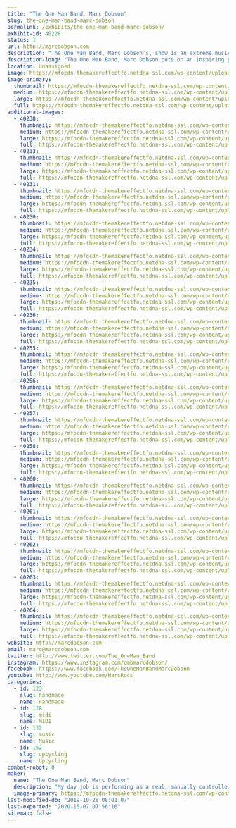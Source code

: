 ```yaml
---
title: "The One Man Band, Marc Dobson"
slug: the-one-man-band-marc-dobson
permalink: /exhibits/the-one-man-band-marc-dobson/
exhibit-id: 40228
status: 1
url: http://marcdobson.com
description: "The One Man Band, Marc Dobson’s, show is an extreme musical performance combined with comedy, covering songs for every age. Marc works mainly at fairs also performs as \"Bot The Robot\", a singing Robot."
description-long: "The One Man Band, Marc Dobson puts on an inspiring performance playing 9.1 self-created instruments, at once. 2019 is Marc's 30th year making living as musician and entertainer. His repertoire aims at songs every age should recognize covering the 60’s thru to today with a mix of Rock, Country, Pop and more. With improv comedic antics, no two shows are alike which maybe is why Marc has been performing yearly at many fairs since the inception of his One Man Band in 2010."
location: Unassigned
image: https://mfocdn-themakereffectfo.netdna-ssl.com/wp-content/uploads/2019/10/1mb-820x1024.png
image-primary:
  thumbnail: https://mfocdn-themakereffectfo.netdna-ssl.com/wp-content/uploads/2019/10/1mb-150x150.png
  medium: https://mfocdn-themakereffectfo.netdna-ssl.com/wp-content/uploads/2019/10/1mb-240x300.png
  large: https://mfocdn-themakereffectfo.netdna-ssl.com/wp-content/uploads/2019/10/1mb-820x1024.png
  full: https://mfocdn-themakereffectfo.netdna-ssl.com/wp-content/uploads/2019/10/1mb.png
additional-images:
  - 40238:
    thumbnail: https://mfocdn-themakereffectfo.netdna-ssl.com/wp-content/uploads/2019/10/1MB.Bot_.Helpers.at_.original.sizing-150x150.jpg
    medium: https://mfocdn-themakereffectfo.netdna-ssl.com/wp-content/uploads/2019/10/1MB.Bot_.Helpers.at_.original.sizing-300x225.jpg
    large: https://mfocdn-themakereffectfo.netdna-ssl.com/wp-content/uploads/2019/10/1MB.Bot_.Helpers.at_.original.sizing-1024x767.jpg
    full: https://mfocdn-themakereffectfo.netdna-ssl.com/wp-content/uploads/2019/10/1MB.Bot_.Helpers.at_.original.sizing.jpg
  - 40233:
    thumbnail: https://mfocdn-themakereffectfo.netdna-ssl.com/wp-content/uploads/2019/10/OMB-Sketch-150x150.png
    medium: https://mfocdn-themakereffectfo.netdna-ssl.com/wp-content/uploads/2019/10/OMB-Sketch-240x300.png
    large: https://mfocdn-themakereffectfo.netdna-ssl.com/wp-content/uploads/2019/10/OMB-Sketch-819x1024.png
    full: https://mfocdn-themakereffectfo.netdna-ssl.com/wp-content/uploads/2019/10/OMB-Sketch.png
  - 40231:
    thumbnail: https://mfocdn-themakereffectfo.netdna-ssl.com/wp-content/uploads/2019/10/ND58688-150x150.jpg
    medium: https://mfocdn-themakereffectfo.netdna-ssl.com/wp-content/uploads/2019/10/ND58688-200x300.jpg
    large: https://mfocdn-themakereffectfo.netdna-ssl.com/wp-content/uploads/2019/10/ND58688-683x1024.jpg
    full: https://mfocdn-themakereffectfo.netdna-ssl.com/wp-content/uploads/2019/10/ND58688.jpg
  - 40230:
    thumbnail: https://mfocdn-themakereffectfo.netdna-ssl.com/wp-content/uploads/2019/10/SFWV-uno-3-150x150.jpg
    medium: https://mfocdn-themakereffectfo.netdna-ssl.com/wp-content/uploads/2019/10/SFWV-uno-3-300x225.jpg
    large: https://mfocdn-themakereffectfo.netdna-ssl.com/wp-content/uploads/2019/10/SFWV-uno-3-1024x768.jpg
    full: https://mfocdn-themakereffectfo.netdna-ssl.com/wp-content/uploads/2019/10/SFWV-uno-3.jpg
  - 40234:
    thumbnail: https://mfocdn-themakereffectfo.netdna-ssl.com/wp-content/uploads/2019/10/1ManBand-with-happy-boy-150x150.jpg
    medium: https://mfocdn-themakereffectfo.netdna-ssl.com/wp-content/uploads/2019/10/1ManBand-with-happy-boy-300x300.jpg
    large: https://mfocdn-themakereffectfo.netdna-ssl.com/wp-content/uploads/2019/10/1ManBand-with-happy-boy.jpg
    full: https://mfocdn-themakereffectfo.netdna-ssl.com/wp-content/uploads/2019/10/1ManBand-with-happy-boy.jpg
  - 40235:
    thumbnail: https://mfocdn-themakereffectfo.netdna-ssl.com/wp-content/uploads/2019/10/IMG_20190726_205922-150x150.jpg
    medium: https://mfocdn-themakereffectfo.netdna-ssl.com/wp-content/uploads/2019/10/IMG_20190726_205922-300x225.jpg
    large: https://mfocdn-themakereffectfo.netdna-ssl.com/wp-content/uploads/2019/10/IMG_20190726_205922-1024x767.jpg
    full: https://mfocdn-themakereffectfo.netdna-ssl.com/wp-content/uploads/2019/10/IMG_20190726_205922.jpg
  - 40236:
    thumbnail: https://mfocdn-themakereffectfo.netdna-ssl.com/wp-content/uploads/2019/10/Alamedaweek2-6-150x150.jpg
    medium: https://mfocdn-themakereffectfo.netdna-ssl.com/wp-content/uploads/2019/10/Alamedaweek2-6-300x225.jpg
    large: https://mfocdn-themakereffectfo.netdna-ssl.com/wp-content/uploads/2019/10/Alamedaweek2-6-1024x768.jpg
    full: https://mfocdn-themakereffectfo.netdna-ssl.com/wp-content/uploads/2019/10/Alamedaweek2-6.jpg
  - 40255:
    thumbnail: https://mfocdn-themakereffectfo.netdna-ssl.com/wp-content/uploads/2019/10/bot-1-150x150.png
    medium: https://mfocdn-themakereffectfo.netdna-ssl.com/wp-content/uploads/2019/10/bot-1-169x300.png
    large: https://mfocdn-themakereffectfo.netdna-ssl.com/wp-content/uploads/2019/10/bot-1-576x1024.png
    full: https://mfocdn-themakereffectfo.netdna-ssl.com/wp-content/uploads/2019/10/bot-1.png
  - 40256:
    thumbnail: https://mfocdn-themakereffectfo.netdna-ssl.com/wp-content/uploads/2019/10/IMG_20190831_134641-150x150.jpg
    medium: https://mfocdn-themakereffectfo.netdna-ssl.com/wp-content/uploads/2019/10/IMG_20190831_134641-225x300.jpg
    large: https://mfocdn-themakereffectfo.netdna-ssl.com/wp-content/uploads/2019/10/IMG_20190831_134641-768x1024.jpg
    full: https://mfocdn-themakereffectfo.netdna-ssl.com/wp-content/uploads/2019/10/IMG_20190831_134641.jpg
  - 40257:
    thumbnail: https://mfocdn-themakereffectfo.netdna-ssl.com/wp-content/uploads/2019/10/SFWV-uno-4-150x150.jpg
    medium: https://mfocdn-themakereffectfo.netdna-ssl.com/wp-content/uploads/2019/10/SFWV-uno-4-225x300.jpg
    large: https://mfocdn-themakereffectfo.netdna-ssl.com/wp-content/uploads/2019/10/SFWV-uno-4-768x1024.jpg
    full: https://mfocdn-themakereffectfo.netdna-ssl.com/wp-content/uploads/2019/10/SFWV-uno-4.jpg
  - 40258:
    thumbnail: https://mfocdn-themakereffectfo.netdna-ssl.com/wp-content/uploads/2019/10/IMG_20190907_1820212-150x150.jpg
    medium: https://mfocdn-themakereffectfo.netdna-ssl.com/wp-content/uploads/2019/10/IMG_20190907_1820212-300x169.jpg
    large: https://mfocdn-themakereffectfo.netdna-ssl.com/wp-content/uploads/2019/10/IMG_20190907_1820212-1024x576.jpg
    full: https://mfocdn-themakereffectfo.netdna-ssl.com/wp-content/uploads/2019/10/IMG_20190907_1820212.jpg
  - 40260:
    thumbnail: https://mfocdn-themakereffectfo.netdna-ssl.com/wp-content/uploads/2019/10/451-1-150x150.jpg
    medium: https://mfocdn-themakereffectfo.netdna-ssl.com/wp-content/uploads/2019/10/451-1-300x240.jpg
    large: https://mfocdn-themakereffectfo.netdna-ssl.com/wp-content/uploads/2019/10/451-1.jpg
    full: https://mfocdn-themakereffectfo.netdna-ssl.com/wp-content/uploads/2019/10/451-1.jpg
  - 40261:
    thumbnail: https://mfocdn-themakereffectfo.netdna-ssl.com/wp-content/uploads/2019/10/FBpic-12-150x150.jpg
    medium: https://mfocdn-themakereffectfo.netdna-ssl.com/wp-content/uploads/2019/10/FBpic-12-300x225.jpg
    large: https://mfocdn-themakereffectfo.netdna-ssl.com/wp-content/uploads/2019/10/FBpic-12-1024x768.jpg
    full: https://mfocdn-themakereffectfo.netdna-ssl.com/wp-content/uploads/2019/10/FBpic-12.jpg
  - 40262:
    thumbnail: https://mfocdn-themakereffectfo.netdna-ssl.com/wp-content/uploads/2019/10/FBpic-10-150x150.jpg
    medium: https://mfocdn-themakereffectfo.netdna-ssl.com/wp-content/uploads/2019/10/FBpic-10-300x225.jpg
    large: https://mfocdn-themakereffectfo.netdna-ssl.com/wp-content/uploads/2019/10/FBpic-10-1024x768.jpg
    full: https://mfocdn-themakereffectfo.netdna-ssl.com/wp-content/uploads/2019/10/FBpic-10.jpg
  - 40263:
    thumbnail: https://mfocdn-themakereffectfo.netdna-ssl.com/wp-content/uploads/2019/10/IMG_0728-150x150.jpg
    medium: https://mfocdn-themakereffectfo.netdna-ssl.com/wp-content/uploads/2019/10/IMG_0728-300x200.jpg
    large: https://mfocdn-themakereffectfo.netdna-ssl.com/wp-content/uploads/2019/10/IMG_0728-1024x683.jpg
    full: https://mfocdn-themakereffectfo.netdna-ssl.com/wp-content/uploads/2019/10/IMG_0728.jpg
  - 40264:
    thumbnail: https://mfocdn-themakereffectfo.netdna-ssl.com/wp-content/uploads/2019/10/Trashy-Flashy-4-150x150.jpg
    medium: https://mfocdn-themakereffectfo.netdna-ssl.com/wp-content/uploads/2019/10/Trashy-Flashy-4-300x240.jpg
    large: https://mfocdn-themakereffectfo.netdna-ssl.com/wp-content/uploads/2019/10/Trashy-Flashy-4-1024x819.jpg
    full: https://mfocdn-themakereffectfo.netdna-ssl.com/wp-content/uploads/2019/10/Trashy-Flashy-4.jpg
website: http://marcdobson.com
email: marc@marcdobson.com
twitter: http://www.twitter.com/The_OneMan_Band
instagram: https://www.instagram.com/ombmarcdobson/
facebook: https://www.facebook.com/TheOneManBandMarcDobson
youtube: http://www.youtube.com/MarcRocs
categories:
  - id: 123
    slug: handmade
    name: Handmade
  - id: 128
    slug: midi
    name: MIDI
  - id: 132
    slug: music
    name: Music
  - id: 152
    slug: upcycling
    name: Upcycling
combat-robot: 0
maker:
  name: "The One Man Band, Marc Dobson"
  description: "My day job is performing as a real, manually controlled One Man Band playing 9.1 instruments at once on a rig I've created and continue to enhance. I perform mainly at fairs and festivals across North America. In 2019, I've added and am still developing a (costume) singing robot \"Bot The Robot\" and I am also a Singing Santa :)  "
  image-primary: https://mfocdn-themakereffectfo.netdna-ssl.com/wp-content/uploads/2019/10/EBT-L-CLOFAIR-0706-1-Edit-1-300x233.jpg
last-modified-db: "2019-10-28 08:01:07"
last-exported: "2020-15-07 07:56:16"
sitemap: false
---
```

